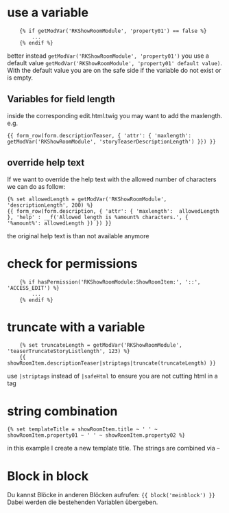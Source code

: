 # use a variable

````
	{% if getModVar('RKShowRoomModule', 'property01') == false %}
		...
	{% endif %}
````
better instead ``getModVar('RKShowRoomModule', 'property01')`` you use a default value ``getModVar('RKShowRoomModule', 'property01' default value)``. With the default value you are on the safe side if the variable do not exist or is empty.

## Variables for field length
inside the corresponding edit.html.twig you may want to add the maxlength. e.g.
````
{{ form_row(form.descriptionTeaser, { 'attr': { 'maxlength': getModVar('RKShowRoomModule', 'storyTeaserDescriptionLength') }}) }}
````

## override help text
If we want to override the help text with the allowed number of characters we can do as follow:
````
{% set allowedLength = getModVar('RKShowRoomModule', 'descriptionLength', 200) %}
{{ form_row(form.description, { 'attr': { 'maxlength':  allowedLength }, 'help' : __f('Allowed length is %amount% characters.', { '%amount%': allowedLength }) }) }}
````
the original help text is than not available anymore

# check for permissions
````
	{% if hasPermission('RKShowRoomModule:ShowRoomItem:', '::', 'ACCESS_EDIT') %}
		...
	{% endif %}
````

# truncate with a variable
````
	{% set truncateLength = getModVar('RKShowRoomModule', 'teaserTruncateStoryListlength', 123) %}
	{{ showRoomItem.descriptionTeaser|striptags|truncate(truncateLength) }}
````
use ``|striptags`` instead of ``|safeHtml`` to ensure you are not cutting html in a tag

# string combination
````
{% set templateTitle = showRoomItem.title ~ ' ' ~ showRoomItem.property01 ~ ' ' ~ showRoomItem.property02 %}
````
in this example I create a new template title. The strings are combined via `` ~ ``

# Block in block
Du kannst Blöcke in anderen Blöcken aufrufen:
``{{ block('meinblock') }}``
Dabei werden die bestehenden Variablen übergeben.
